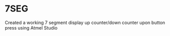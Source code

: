 # 7SEG
Created a working 7 segment display up counter/down counter upon button press using Atmel Studio
